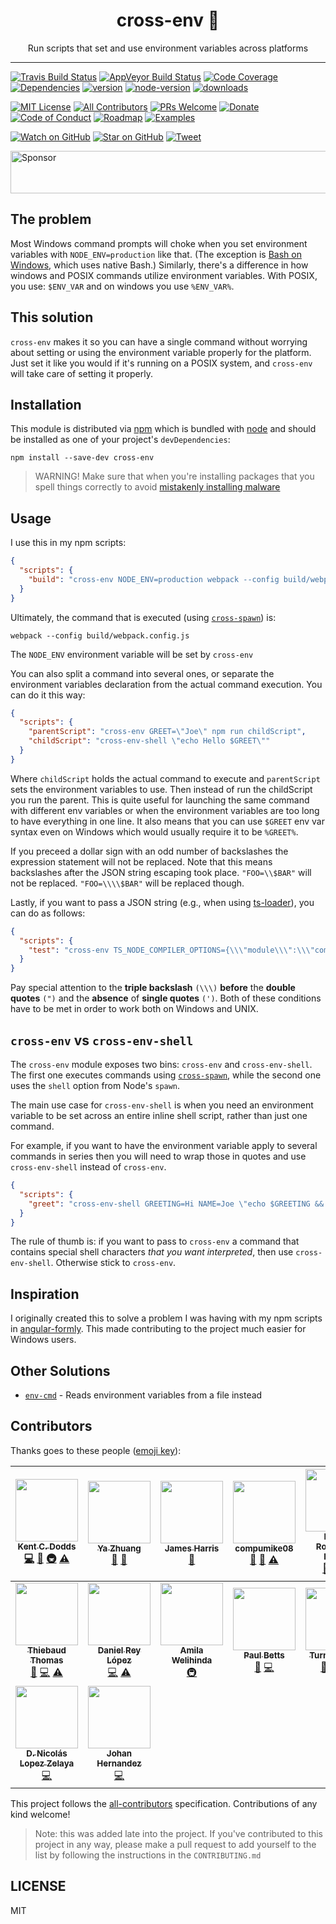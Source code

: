 <div align="center">
<h1>cross-env 🔀</h1>

Run scripts that set and use environment variables across platforms

</div>

<hr />

[![Travis Build Status][build-badge]][build]
[![AppVeyor Build Status][win-build-badge]][win-build]
[![Code Coverage][coverage-badge]][coverage]
[![Dependencies][dependencyci-badge]][dependencyci]
[![version][version-badge]][package]
[![node-version][node-version-badge]][node]
[![downloads][downloads-badge]][npm-stat]

[![MIT License][license-badge]][LICENSE]
[![All Contributors](https://img.shields.io/badge/all_contributors-16-orange.svg?style=flat-square)](#contributors)
[![PRs Welcome][prs-badge]][prs]
[![Donate][donate-badge]][donate]
[![Code of Conduct][coc-badge]][coc]
[![Roadmap][roadmap-badge]][roadmap]
[![Examples][examples-badge]][examples]

[![Watch on GitHub][github-watch-badge]][github-watch]
[![Star on GitHub][github-star-badge]][github-star]
[![Tweet][twitter-badge]][twitter]

<a target='_blank' rel='nofollow' href='https://app.codesponsor.io/link/PKGFLnhDiFvsUA5P4kAXfiPs/kentcdodds/cross-env'>
  <img alt='Sponsor' width='888' height='68' src='https://app.codesponsor.io/embed/PKGFLnhDiFvsUA5P4kAXfiPs/kentcdodds/cross-env.svg' />
</a>

## The problem

Most Windows command prompts will choke when you set environment variables with
`NODE_ENV=production` like that. (The exception is [Bash on Windows][win-bash],
which uses native Bash.) Similarly, there's a difference in how windows and
POSIX commands utilize environment variables. With POSIX, you use: `$ENV_VAR`
and on windows you use `%ENV_VAR%`.

## This solution

`cross-env` makes it so you can have a single command without worrying about
setting or using the environment variable properly for the platform. Just set it
like you would if it's running on a POSIX system, and `cross-env` will take care
of setting it properly.

## Installation

This module is distributed via [npm][npm] which is bundled with [node][node] and
should be installed as one of your project's `devDependencies`:

```
npm install --save-dev cross-env
```

> WARNING! Make sure that when you're installing packages that you spell things
> correctly to avoid [mistakenly installing malware][malware]

## Usage

I use this in my npm scripts:

```json
{
  "scripts": {
    "build": "cross-env NODE_ENV=production webpack --config build/webpack.config.js"
  }
}
```

Ultimately, the command that is executed (using [`cross-spawn`][cross-spawn])
is:

```
webpack --config build/webpack.config.js
```

The `NODE_ENV` environment variable will be set by `cross-env`

You can also split a command into several ones, or separate the environment
variables declaration from the actual command execution. You can do it this way:

```json
{
  "scripts": {
    "parentScript": "cross-env GREET=\"Joe\" npm run childScript",
    "childScript": "cross-env-shell \"echo Hello $GREET\""
  }
}
```

Where `childScript` holds the actual command to execute and `parentScript` sets
the environment variables to use. Then instead of run the childScript you run
the parent. This is quite useful for launching the same command with different
env variables or when the environment variables are too long to have everything
in one line.  It also means that you can use `$GREET` env var syntax even on
Windows which would usually require it to be `%GREET%`.

If you preceed a dollar sign with an odd number of backslashes the expression statement will not be replaced. Note that this means backslashes after the JSON string escaping took place. `"FOO=\\$BAR"` will not be replaced. `"FOO=\\\\$BAR"` will be replaced though.

Lastly, if you want to pass a JSON string (e.g., when using [ts-loader]), you can do as follows:

```json
{
  "scripts": {
    "test": "cross-env TS_NODE_COMPILER_OPTIONS={\\\"module\\\":\\\"commonjs\\\"} node some_file.test.ts"
  }
}
```

Pay special attention to the **triple backslash** `(\\\)` **before** the **double quotes** `(")` and the **absence** of **single quotes** `(')`.
Both of these conditions have to be met in order to work both on Windows and UNIX.

## `cross-env` vs `cross-env-shell`

The `cross-env` module exposes two bins: `cross-env` and `cross-env-shell`. The
first one executes commands using [`cross-spawn`][cross-spawn], while the
second one uses the `shell` option from Node's `spawn`.

The main use case for `cross-env-shell` is when you need an environment
variable to be set across an entire inline shell script, rather than just one
command.

For example, if you want to have the environment variable apply to several
commands in series then you will need to wrap those in quotes and use 
`cross-env-shell` instead of `cross-env`.

```json
{
  "scripts": {
    "greet": "cross-env-shell GREETING=Hi NAME=Joe \"echo $GREETING && echo $NAME\""
  }
}
```

The rule of thumb is: if you want to pass to `cross-env` a command that
contains special shell characters *that you want interpreted*, then use
`cross-env-shell`. Otherwise stick to `cross-env`.

## Inspiration

I originally created this to solve a problem I was having with my npm scripts in
[angular-formly][angular-formly]. This made contributing to the project
much easier for Windows users.

## Other Solutions

- [`env-cmd`](https://github.com/toddbluhm/env-cmd) - Reads environment variables from a file instead

## Contributors

Thanks goes to these people ([emoji key][emojis]):

<!-- ALL-CONTRIBUTORS-LIST:START - Do not remove or modify this section -->
<!-- prettier-ignore -->
| [<img src="https://avatars.githubusercontent.com/u/1500684?v=3" width="100px;"/><br /><sub><b>Kent C. Dodds</b></sub>](https://kentcdodds.com)<br />[💻](https://github.com/kentcdodds/cross-env/commits?author=kentcdodds "Code") [📖](https://github.com/kentcdodds/cross-env/commits?author=kentcdodds "Documentation") [🚇](#infra-kentcdodds "Infrastructure (Hosting, Build-Tools, etc)") [⚠️](https://github.com/kentcdodds/cross-env/commits?author=kentcdodds "Tests") | [<img src="https://avatars1.githubusercontent.com/u/499038?v=3" width="100px;"/><br /><sub><b>Ya Zhuang </b></sub>](https://zhuangya.me)<br />[🔌](#plugin-zhuangya "Plugin/utility libraries") [📖](https://github.com/kentcdodds/cross-env/commits?author=zhuangya "Documentation") | [<img src="https://avatars3.githubusercontent.com/u/3440094?v=3" width="100px;"/><br /><sub><b>James Harris</b></sub>](https://wopian.me)<br />[📖](https://github.com/kentcdodds/cross-env/commits?author=wopian "Documentation") | [<img src="https://avatars1.githubusercontent.com/u/8941730?v=3" width="100px;"/><br /><sub><b>compumike08</b></sub>](https://github.com/compumike08)<br />[🐛](https://github.com/kentcdodds/cross-env/issues?q=author%3Acompumike08 "Bug reports") [📖](https://github.com/kentcdodds/cross-env/commits?author=compumike08 "Documentation") [⚠️](https://github.com/kentcdodds/cross-env/commits?author=compumike08 "Tests") | [<img src="https://avatars1.githubusercontent.com/u/2270425?v=3" width="100px;"/><br /><sub><b>Daniel Rodríguez Rivero</b></sub>](https://github.com/danielo515)<br />[🐛](https://github.com/kentcdodds/cross-env/issues?q=author%3Adanielo515 "Bug reports") [💻](https://github.com/kentcdodds/cross-env/commits?author=danielo515 "Code") [📖](https://github.com/kentcdodds/cross-env/commits?author=danielo515 "Documentation") | [<img src="https://avatars2.githubusercontent.com/u/1508477?v=3" width="100px;"/><br /><sub><b>Jonas Keinholz</b></sub>](https://github.com/inyono)<br />[🐛](https://github.com/kentcdodds/cross-env/issues?q=author%3Ainyono "Bug reports") [💻](https://github.com/kentcdodds/cross-env/commits?author=inyono "Code") [⚠️](https://github.com/kentcdodds/cross-env/commits?author=inyono "Tests") | [<img src="https://avatars3.githubusercontent.com/u/1656170?v=3" width="100px;"/><br /><sub><b>Hugo Wood</b></sub>](https://github.com/hgwood)<br />[🐛](https://github.com/kentcdodds/cross-env/issues?q=author%3Ahgwood "Bug reports") [💻](https://github.com/kentcdodds/cross-env/commits?author=hgwood "Code") [⚠️](https://github.com/kentcdodds/cross-env/commits?author=hgwood "Tests") |
| :---: | :---: | :---: | :---: | :---: | :---: | :---: |
| [<img src="https://avatars0.githubusercontent.com/u/3715715?v=3" width="100px;"/><br /><sub><b>Thiebaud Thomas</b></sub>](https://github.com/thomasthiebaud)<br />[🐛](https://github.com/kentcdodds/cross-env/issues?q=author%3Athomasthiebaud "Bug reports") [💻](https://github.com/kentcdodds/cross-env/commits?author=thomasthiebaud "Code") [⚠️](https://github.com/kentcdodds/cross-env/commits?author=thomasthiebaud "Tests") | [<img src="https://avatars1.githubusercontent.com/u/1715800?v=3" width="100px;"/><br /><sub><b>Daniel Rey López</b></sub>](https://daniel.blog)<br />[💻](https://github.com/kentcdodds/cross-env/commits?author=DanReyLop "Code") [⚠️](https://github.com/kentcdodds/cross-env/commits?author=DanReyLop "Tests") | [<img src="https://avatars2.githubusercontent.com/u/6374832?v=3" width="100px;"/><br /><sub><b>Amila Welihinda</b></sub>](http://amilajack.com)<br />[🚇](#infra-amilajack "Infrastructure (Hosting, Build-Tools, etc)") | [<img src="https://avatars1.githubusercontent.com/u/1396?v=3" width="100px;"/><br /><sub><b>Paul Betts</b></sub>](https://twitter.com/paulcbetts)<br />[🐛](https://github.com/kentcdodds/cross-env/issues?q=author%3Apaulcbetts "Bug reports") [💻](https://github.com/kentcdodds/cross-env/commits?author=paulcbetts "Code") | [<img src="https://avatars1.githubusercontent.com/u/6371670?v=3" width="100px;"/><br /><sub><b>Turner Hayes</b></sub>](https://github.com/turnerhayes)<br />[🐛](https://github.com/kentcdodds/cross-env/issues?q=author%3Aturnerhayes "Bug reports") [💻](https://github.com/kentcdodds/cross-env/commits?author=turnerhayes "Code") [⚠️](https://github.com/kentcdodds/cross-env/commits?author=turnerhayes "Tests") | [<img src="https://avatars2.githubusercontent.com/u/22251956?v=4" width="100px;"/><br /><sub><b>Suhas Karanth</b></sub>](https://github.com/sudo-suhas)<br />[💻](https://github.com/kentcdodds/cross-env/commits?author=sudo-suhas "Code") [⚠️](https://github.com/kentcdodds/cross-env/commits?author=sudo-suhas "Tests") | [<img src="https://avatars3.githubusercontent.com/u/512692?v=4" width="100px;"/><br /><sub><b>Sven</b></sub>](https://github.com/sventschui)<br />[💻](https://github.com/kentcdodds/cross-env/commits?author=sventschui "Code") [📖](https://github.com/kentcdodds/cross-env/commits?author=sventschui "Documentation") [💡](#example-sventschui "Examples") [⚠️](https://github.com/kentcdodds/cross-env/commits?author=sventschui "Tests") |
| [<img src="https://avatars0.githubusercontent.com/u/5522668?v=4" width="100px;"/><br /><sub><b>D. Nicolás Lopez Zelaya</b></sub>](https://github.com/NicoZelaya)<br />[💻](https://github.com/kentcdodds/cross-env/commits?author=NicoZelaya "Code") | [<img src="https://avatars3.githubusercontent.com/u/219289?v=4" width="100px;"/><br /><sub><b>Johan Hernandez</b></sub>](http://bithavoc.io)<br />[💻](https://github.com/kentcdodds/cross-env/commits?author=bithavoc "Code") |
<!-- ALL-CONTRIBUTORS-LIST:END -->

This project follows the [all-contributors][all-contributors] specification. Contributions of any kind welcome!

> Note: this was added late into the project. If you've contributed to this
> project in any way, please make a pull request to add yourself to the list
> by following the instructions in the `CONTRIBUTING.md`

## LICENSE

MIT

[npm]: https://www.npmjs.com/
[node]: https://nodejs.org
[build-badge]: https://img.shields.io/travis/kentcdodds/cross-env.svg?style=flat-square
[build]: https://travis-ci.org/kentcdodds/cross-env
[win-build-badge]: https://img.shields.io/appveyor/ci/kentcdodds/cross-env.svg?style=flat-square
[win-build]: https://ci.appveyor.com/project/kentcdodds/cross-env
[coverage-badge]: https://img.shields.io/codecov/c/github/kentcdodds/cross-env.svg?style=flat-square
[coverage]: https://codecov.io/github/kentcdodds/cross-env
[dependencyci-badge]: https://dependencyci.com/github/kentcdodds/cross-env/badge?style=flat-square
[dependencyci]: https://dependencyci.com/github/kentcdodds/cross-env
[version-badge]: https://img.shields.io/npm/v/cross-env.svg?style=flat-square
[package]: https://www.npmjs.com/package/cross-env
[node-version-badge]: https://img.shields.io/badge/node-%3E%3D%204.0-orange.svg?style=flat-square
[downloads-badge]: https://img.shields.io/npm/dm/cross-env.svg?style=flat-square
[npm-stat]: http://npm-stat.com/charts.html?package=cross-env&from=2016-04-01
[license-badge]: https://img.shields.io/npm/l/cross-env.svg?style=flat-square
[license]: https://github.com/kentcdodds/cross-env/blob/master/other/LICENSE
[prs-badge]: https://img.shields.io/badge/PRs-welcome-brightgreen.svg?style=flat-square
[prs]: http://makeapullrequest.com
[donate-badge]: https://img.shields.io/badge/$-support-green.svg?style=flat-square
[donate]: http://kcd.im/donate
[coc-badge]: https://img.shields.io/badge/code%20of-conduct-ff69b4.svg?style=flat-square
[coc]: https://github.com/kentcdodds/cross-env/blob/master/other/CODE_OF_CONDUCT.md
[roadmap-badge]: https://img.shields.io/badge/%F0%9F%93%94-roadmap-CD9523.svg?style=flat-square
[roadmap]: https://github.com/kentcdodds/cross-env/blob/master/other/ROADMAP.md
[examples-badge]: https://img.shields.io/badge/%F0%9F%92%A1-examples-8C8E93.svg?style=flat-square
[examples]: https://github.com/kentcdodds/cross-env/blob/master/other/EXAMPLES.md
[github-watch-badge]: https://img.shields.io/github/watchers/kentcdodds/cross-env.svg?style=social
[github-watch]: https://github.com/kentcdodds/cross-env/watchers
[github-star-badge]: https://img.shields.io/github/stars/kentcdodds/cross-env.svg?style=social
[github-star]: https://github.com/kentcdodds/cross-env/stargazers
[twitter]: https://twitter.com/intent/tweet?text=Check%20out%20cross-env!%20https://github.com/kentcdodds/cross-env%20%F0%9F%91%8D
[twitter-badge]: https://img.shields.io/twitter/url/https/github.com/kentcdodds/cross-env.svg?style=social
[emojis]: https://github.com/kentcdodds/all-contributors#emoji-key
[all-contributors]: https://github.com/kentcdodds/all-contributors
[win-bash]: https://msdn.microsoft.com/en-us/commandline/wsl/about
[angular-formly]: https://github.com/formly-js/angular-formly
[cross-spawn]: https://www.npmjs.com/package/cross-spawn
[ts-loader]: https://www.npmjs.com/package/ts-loader
[malware]: http://blog.npmjs.org/post/163723642530/crossenv-malware-on-the-npm-registry
